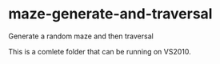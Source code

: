 # maze-generate-and-traversal
Generate a random maze and then traversal

This is a comlete folder that can be running on VS2010.
